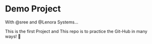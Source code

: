 # Demo Project

With @sree and @Lenora Systems...

This is the first Project and This repo is to practice the Git-Hub in many ways! :tada:
